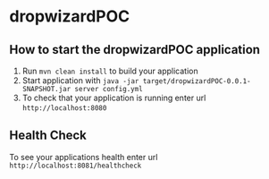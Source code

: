 # dropwizardPOC

How to start the dropwizardPOC application
---

1. Run `mvn clean install` to build your application
1. Start application with `java -jar target/dropwizardPOC-0.0.1-SNAPSHOT.jar server config.yml`
1. To check that your application is running enter url `http://localhost:8080`

Health Check
---

To see your applications health enter url `http://localhost:8081/healthcheck`
